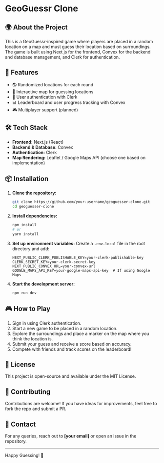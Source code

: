 # GeoGuessr Clone

## 🌍 About the Project
This is a GeoGuessr-inspired game where players are placed in a random location on a map and must guess their location based on surroundings. The game is built using Next.js for the frontend, Convex for the backend and database management, and Clerk for authentication.

## 🚀 Features
- 🌎 Randomized locations for each round
- 📌 Interactive map for guessing locations
- 🔐 User authentication with Clerk
- 📊 Leaderboard and user progress tracking with Convex
- 🎮 Multiplayer support (planned)

## 🛠️ Tech Stack
- **Frontend:** Next.js (React)
- **Backend & Database:** Convex
- **Authentication:** Clerk
- **Map Rendering:** Leaflet / Google Maps API (choose one based on implementation)

## 📦 Installation

1. **Clone the repository:**
   ```sh
   git clone https://github.com/your-username/geoguesser-clone.git
   cd geoguesser-clone
   ```

2. **Install dependencies:**
   ```sh
   npm install
   # or
   yarn install
   ```

3. **Set up environment variables:**
   Create a `.env.local` file in the root directory and add:
   ```env
   NEXT_PUBLIC_CLERK_PUBLISHABLE_KEY=your-clerk-publishable-key
   CLERK_SECRET_KEY=your-clerk-secret-key
   NEXT_PUBLIC_CONVEX_URL=your-convex-url
   GOOGLE_MAPS_API_KEY=your-google-maps-api-key  # If using Google Maps
   ```

4. **Start the development server:**
   ```sh
   npm run dev
   ```

## 🎮 How to Play
1. Sign in using Clerk authentication.
2. Start a new game to be placed in a random location.
3. Explore the surroundings and place a marker on the map where you think the location is.
4. Submit your guess and receive a score based on accuracy.
5. Compete with friends and track scores on the leaderboard!

## 📜 License
This project is open-source and available under the MIT License.

## 🙌 Contributing
Contributions are welcome! If you have ideas for improvements, feel free to fork the repo and submit a PR.

## 📩 Contact
For any queries, reach out to **[your email]** or open an issue in the repository.

---
Happy Guessing! 🎯

